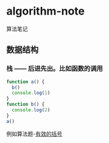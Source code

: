 # algorithm-note
算法笔记

## 数据结构

### 栈 —— **后进先出**。比如函数的调用

```javascript
function a() {
  b()
  console.log(1) 
}
function b() {
  console.log(2)
}
a()
```

例如算法题-[有效的括号](https://leetcode-cn.com/problems/valid-parentheses/)
